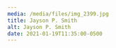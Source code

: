 ```yaml
---
media: /media/files/img_2399.jpg
title: Jayson P. Smith
alt: Jayson P. Smith
date: 2021-01-19T11:35:00-0500
---
```

